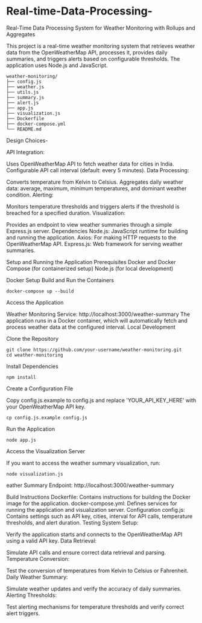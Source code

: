 # Real-time-Data-Processing-
 Real-Time Data Processing System for Weather Monitoring with Rollups and Aggregates
 
This project is a real-time weather monitoring system that retrieves weather data from the OpenWeatherMap API, processes it, provides daily summaries, and triggers alerts based on configurable thresholds. The application uses Node.js and JavaScript.
```
weather-monitoring/
├── config.js
├── weather.js
├── utils.js
├── summary.js
├── alert.js
├── app.js
├── visualization.js
├── Dockerfile
├── docker-compose.yml
└── README.md
```
Design Choices-

API Integration:

Uses OpenWeatherMap API to fetch weather data for cities in India.
Configurable API call interval (default: every 5 minutes).
Data Processing:

Converts temperature from Kelvin to Celsius.
Aggregates daily weather data: average, maximum, minimum temperatures, and dominant weather condition.
Alerting:

Monitors temperature thresholds and triggers alerts if the threshold is breached for a specified duration.
Visualization:

Provides an endpoint to view weather summaries through a simple Express.js server.
Dependencies
Node.js: JavaScript runtime for building and running the application.
Axios: For making HTTP requests to the OpenWeatherMap API.
Express.js: Web framework for serving weather summaries.


Setup and Running the Application
Prerequisites
Docker and Docker Compose (for containerized setup)
Node.js (for local development)

Docker Setup
Build and Run the Containers

```
docker-compose up --build
```
Access the Application

Weather Monitoring Service: http://localhost:3000/weather-summary
The application runs in a Docker container, which will automatically fetch and process weather data at the configured interval.
Local Development

Clone the Repository

```
git clone https://github.com/your-username/weather-monitoring.git
cd weather-monitoring
```

Install Dependencies
```
npm install
```
Create a Configuration File

Copy config.js.example to config.js and replace 'YOUR_API_KEY_HERE' with your OpenWeatherMap API key.

```
cp config.js.example config.js

```

Run the Application 
```
node app.js
```

Access the Visualization Server

If you want to access the weather summary visualization, run:
```
node visualization.js
```

eather Summary Endpoint: http://localhost:3000/weather-summary

Build Instructions
Dockerfile: Contains instructions for building the Docker image for the application.
docker-compose.yml: Defines services for running the application and visualization server.
Configuration
config.js: Contains settings such as API key, cities, interval for API calls, temperature thresholds, and alert duration.
Testing
System Setup:

Verify the application starts and connects to the OpenWeatherMap API using a valid API key.
Data Retrieval:

Simulate API calls and ensure correct data retrieval and parsing.
Temperature Conversion:

Test the conversion of temperatures from Kelvin to Celsius or Fahrenheit.
Daily Weather Summary:

Simulate weather updates and verify the accuracy of daily summaries.
Alerting Thresholds:

Test alerting mechanisms for temperature thresholds and verify correct alert triggers.







